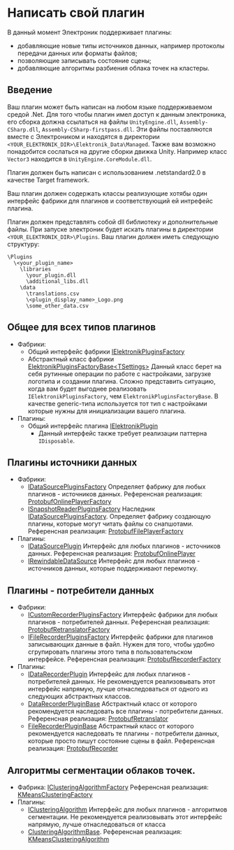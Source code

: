 # Написать свой плагин

В данный момент Электроник поддерживает плагины:
- добавляющие новые типы источников данных, например протоколы передачи данных или форматы файлов;
- позволяющие записывать состояние сцены;
- добавляющие алгоритмы разбиения облака точек на кластеры.

## Введение

Ваш плагин может быть написан на любом языке поддерживаемом средой .Net.
Для того чтобы плагин имел доступ к данным электроника, его сборка должна ссылаться на
файлы `UnityEngine.dll`, `Assembly-CSharp.dll`, `Assembly-CSharp-firstpass.dll`.
Эти файлы поставляются вместе с Электроником и находятся в директории `<YOUR_ELEKTRONIK_DIR>\Elektronik_Data\Managed`.
Также вам возможно понадобится сослаться на другие сборки движка Unity.
Например класс `Vector3` находится в `UnityEngine.CoreModule.dll`.

Плагин должен быть написан с использованием .netstandard2.0 в качестве Target framework.

Ваш плагин должен содержать классы реализующие хотябы один интерфейс фабрики для плагинов и соответствующий ей 
интрефейс плагина.

Плагин должен представлять собой dll библиотеку и дополнительные файлы.
При запуске электроник будет искать плагины в директории `<YOUR_ELEKTRONIK_DIR>\Plugins`.
Ваш плагин должен иметь следующую структуру:
```
\Plugins
  \<your_plugin_name>
    \libraries
      \your_plugin.dll
      \additional_libs.dll
    \data
      \translations.csv
      \<plugin_display_name>_Logo.png
      \some_other_data.csv
```

## Общее для всех типов плагинов
- Фабрики: 
  - Общий интерфейс фабрики [IElektronikPluginsFactory](../Assets/Scripts/PluginsSystem/Factories/IElektronikPluginsFactory.cs)
  - Абстрактный класс фабрики [ElektronikPluginsFactoryBase\<TSettings\>](../Assets/Scripts/PluginsSystem/Factories/ElektronikPluginsFactoryBase.cs)
  Данный класс берет на себя рутинные операции по работе с настройками, загрузке логотипа и создании плагина.
  Сложно представить ситуацию, когда вам будет выгоднее реализовать `IElektronikPluginsFactory`, чем `ElektronikPluginsFactoryBase`.
  В качестве generic-типа используется тот тип с настройками которые нужны для инициализации вашего плагина. 
- Плагины:
  - Общий интерфейс плагина [IElektronikPlugin](../Assets/Scripts/PluginsSystem/Plugins/IElektronikPlugin.cs)
    - Данный интерфейс также требует реализации паттерна `IDisposable`.

## Плагины источники данных
- Фабрики:
  - [IDataSourcePluginsFactory](../Assets/Scripts/PluginsSystem/Factories/IDataSourcePluginsFactory.cs)
    Определяет фабрику для любых плагинов - источников данных. 
    Референсная реализация: [ProtobufOnlinePlayerFactory](../Plugins/Protobuf/Online/ProtobufOnlinePlayerFactory.cs)
  - [ISnapshotReaderPluginsFactory](../Assets/Scripts/PluginsSystem/Factories/IDataSourcePluginsFactory.cs)
    Наследник [IDataSourcePluginsFactory](../Assets/Scripts/PluginsSystem/Factories/IDataSourcePluginsFactory.cs).
    Определяет фабрику создающую плагины, которые могут читать файлы со снапшотами.
    Референсная реализация: [ProtobufFilePlayerFactory](../Plugins/Protobuf/Offline/ProtobufFilePlayerFactory.cs)
- Плагины:
  - [IDataSourcePlugin](../Assets/Scripts/PluginsSystem/Plugins/IDataSourcePlugin.cs)
    Интерфейс для любых плагинов - источников данных.
    Референсная реализация: [ProtobufOnlinePlayer](../Plugins/Protobuf/Online/ProtobufOnlinePlayer.cs)
  - [IRewindableDataSource](../Assets/Scripts/PluginsSystem/Plugins/IRewindableDataSource.cs) 
    Интерфейс для любых плагинов - источников данных, которые поддерживают перемотку.

## Плагины - потребители данных
- Фабрики:
  - [ICustomRecorderPluginsFactory](../Assets/Scripts/PluginsSystem/Factories/IDataRecorderPluginsFactory.cs)
    Интерфейс фабрики для любых плагинов - потребителей данных.
    Референсная реализация: [ProtobufRetranslatorFactory](../Plugins/Protobuf/Recorders/ProtobufRetranslatorFactory.cs)
  - [IFileRecorderPluginsFactory](../Assets/Scripts/PluginsSystem/Factories/IDataRecorderPluginsFactory.cs)
    Интерфейс фабрики для плагинов записывающих данные в файл.
    Нужен для того, чтобы удобно сгрупировать плагины этого типа в пользовательском интерфейсе.
    Референсная реализация: [ProtobufRecorderFactory](../Plugins/Protobuf/Recorders/ProtobufRecorderFactory.cs)
- Плагины:
  - [IDataRecorderPlugin](../Assets/Scripts/PluginsSystem/Plugins/IDataRecorderPlugin.cs)
    Интерфейс для любых плагинов - потребителей данных. Не рекомендуется реализовывать этот интерфейс напрямую,
    лучше отнаследоваться от одного из следующих абстрактных классов.
  - [DataRecorderPluginBase](../Assets/Scripts/PluginsSystem/Plugins/DataRecorderPluginBase.cs)
    Абстрактный класс от которого рекомендуется наследовать все плагины - потребители данных.
    Референсная реализация: [ProtobufRetranslator](../Plugins/Protobuf/Recorders/ProtobufRetranslator.cs)
  - [FileRecorderPluginBase](../Assets/Scripts/PluginsSystem/Plugins/DataRecorderPluginBase.cs)
    Абстрактный класс от которого рекомендуется наследовать те плагины - потребители данных, 
    которые просто пишут состояние сцены в файл.
    Референсная реализация: [ProtobufRecorder](../Plugins/Protobuf/Recorders/ProtobufRecorder.cs)

## Алгоритмы сегментации облаков точек.
  - Фабрика: [IClusteringAlgorithmFactory](../Assets/Scripts/PluginsSystem/Factories/IClusteringAlgorithmFactory.cs)
    Референсная реализация: [KMeansClusteringFactory](../Plugins/Clustering.KMeans/KMeansClusteringFactory.cs)
  - Плагины:
    - [IClusteringAlgorithm](../Assets/Scripts/PluginsSystem/Plugins/IClusteringAlgorithm.cs)
      Интерфейс для любых плагинов - алгоритмов сегментации. Не рекомендуется реализовывать этот интерфейс напрямую,
      лучше отнаследоваться от класса
    - [ClusteringAlgorithmBase](../Assets/Scripts/PluginsSystem/Plugins/IClusteringAlgorithm.cs).
      Референсная реализация: [KMeansClusteringAlgorithm](../Plugins/Clustering.KMeans/KMeansClusteringAlgorithm.cs)